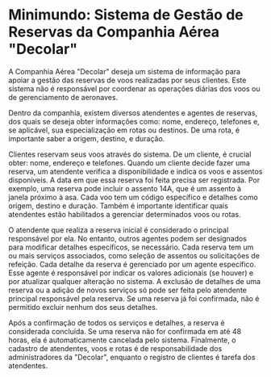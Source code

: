 # Minimundo: Sistema de Gestão de Reservas da Companhia Aérea "Decolar"

A Companhia Aérea "Decolar" deseja um sistema de informação para apoiar a gestão das reservas de voos realizadas por seus clientes. Este sistema não é responsável por coordenar as operações diárias dos voos ou de gerenciamento de aeronaves.

Dentro da companhia, existem diversos atendentes e agentes de reservas, dos quais se deseja obter informações como: nome, endereço, telefones e, se aplicável, sua especialização em rotas ou destinos. De uma rota, é importante saber a origem, destino, e duração.

Clientes reservam seus voos através do sistema. De um cliente, é crucial obter: nome, endereço e telefones. Quando um cliente decide fazer uma reserva, um atendente verifica a disponibilidade e indica os voos e assentos disponíveis. A data em que essa reserva foi feita precisa ser registrada. Por exemplo, uma reserva pode incluir o assento 14A, que é um assento à janela próximo à asa. Cada voo tem um código específico e detalhes como origem, destino e duração. Também é importante identificar quais atendentes estão habilitados a gerenciar determinados voos ou rotas.

O atendente que realiza a reserva inicial é considerado o principal responsável por ela. No entanto, outros agentes podem ser designados para modificar detalhes específicos, se necessário. Cada reserva tem um ou mais serviços associados, como seleção de assentos ou solicitações de refeição. Cada detalhe da reserva é gerenciado por um agente específico. Esse agente é responsável por indicar os valores adicionais (se houver) e por atualizar qualquer alteração no sistema. A exclusão de detalhes de uma reserva ou a adição de novos serviços só pode ser feita pelo atendente principal responsável pela reserva. Se uma reserva já foi confirmada, não é permitido excluir nenhum dos seus detalhes.

Após a confirmação de todos os serviços e detalhes, a reserva é considerada concluída. Se uma reserva não for confirmada em até 48 horas, ela é automaticamente cancelada pelo sistema. Finalmente, o cadastro de atendentes, voos e rotas é de responsabilidade dos administradores da "Decolar", enquanto o registro de clientes é tarefa dos atendentes.

